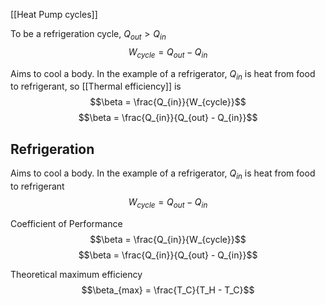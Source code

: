 [[Heat Pump cycles]]

To be a refrigeration cycle, $Q_{out}  >Q_{in}$
$$W_{cycle} = Q_{out} - Q_{in} $$

Aims to cool a body. In the example of a refrigerator, $Q_{in}$ is heat from food to refrigerant, so [[Thermal efficiency]] is 
$$\beta = \frac{Q_{in}}{W_{cycle}}$$
$$\beta = \frac{Q_{in}}{Q_{out} - Q_{in}}$$



## Refrigeration
Aims to cool a body. In the example of a refrigerator, $Q_{in}$ is heat from food to refrigerant
$$W_{cycle} = Q_{out} - Q_{in} $$

Coefficient of Performance
$$\beta = \frac{Q_{in}}{W_{cycle}}$$
$$\beta = \frac{Q_{in}}{Q_{out} - Q_{in}}$$

Theoretical maximum efficiency
$$\beta_{max} = \frac{T_C}{T_H - T_C}$$

